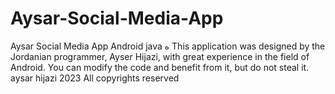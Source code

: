 # Aysar-Social-Media-App
Aysar Social Media App Android java
ه
This application was designed by the Jordanian programmer, Ayser Hijazi,
with great experience in the field of Android. You can modify the code and benefit from it, but do not steal it.
aysar hijazi 2023 All copyrights reserved
